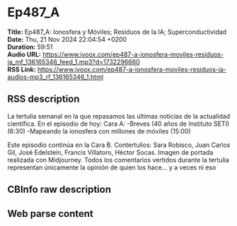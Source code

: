 # Ep487_A  
**Title:** Ep487_A: Ionosfera y Móviles; Residuos de la IA; Superconductividad  
**Date:** Thu, 21 Nov 2024 22:04:54 +0200  
**Duration:** 59:51  
**Audio URL:** https://www.ivoox.com/ep487-a-ionosfera-moviles-residuos-ia_mf_136165346_feed_1.mp3?d=1732296660  
**RSS Link:** https://www.ivoox.com/ep487-a-ionosfera-moviles-residuos-ia-audios-mp3_rf_136165346_1.html  

## RSS description
La tertulia semanal en la que repasamos las últimas noticias de la actualidad científica. En el episodio de hoy:
Cara A:
-Breves (40 años de Instituto SETI) (6:30)
-Mapeando la ionosfera con millones de móviles (15:00)

Este episodio continúa en la Cara B.
Contertulios: Sara Robisco, Juan Carlos Gil, José Edelstein, Francis Villatoro, Héctor Socas. Imagen de portada realizada con Midjourney. Todos los comentarios vertidos durante la tertulia representan únicamente la opinión de quien los hace... y a veces ni eso

## CBInfo raw description


## Web parse content

